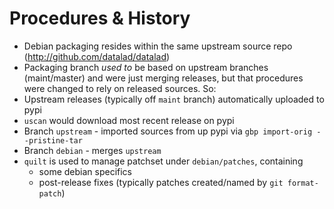 # Procedures & History


- Debian packaging resides within the same upstream source repo
  (http://github.com/datalad/datalad)
- Packaging branch *used to* be based on upstream branches (maint/master)
  and were just merging releases, but that procedures were changed
  to rely on released sources. So:
- Upstream releases (typically off `maint` branch) automatically uploaded
  to pypi
- `uscan` would download most recent release on pypi
- Branch `upstream` - imported sources from up pypi via 
  `gbp import-orig --pristine-tar`
- Branch `debian` - merges `upstream`
- `quilt` is used to manage patchset under `debian/patches`, containing
  - some debian specifics
  - post-release fixes (typically patches created/named by `git format-patch`)

